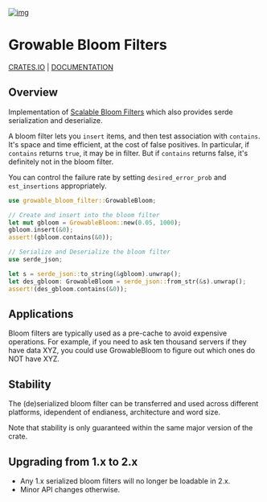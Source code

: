 [![img](https://github.com/dpbriggs/growable-bloom-filters/workflows/Growable%20Bloom%20Filters/badge.svg)](https://github.com/dpbriggs/growable-bloom-filters)


# Growable Bloom Filters

[CRATES.IO](https://crates.io/crates/growable-bloom-filter) | [DOCUMENTATION](https://docs.rs/growable-bloom-filter/latest/growable_bloom_filter/struct.GrowableBloom.html)

## Overview

Implementation of [Scalable Bloom Filters](http://citeseerx.ist.psu.edu/viewdoc/download?doi=10.1.1.62.7953&rep=rep1&type=pdf) which also provides serde serialization and deserialize.

A bloom filter lets you `insert` items, and then test association with `contains`.
It's space and time efficient, at the cost of false positives.
In particular, if `contains` returns `true`, it may be in filter.
But if `contains` returns false, it's definitely not in the bloom filter.

You can control the failure rate by setting `desired_error_prob` and `est_insertions` appropriately.

```rust
use growable_bloom_filter::GrowableBloom;

// Create and insert into the bloom filter
let mut gbloom = GrowableBloom::new(0.05, 1000);
gbloom.insert(&0);
assert!(gbloom.contains(&0));

// Serialize and Deserialize the bloom filter
use serde_json;

let s = serde_json::to_string(&gbloom).unwrap();
let des_gbloom: GrowableBloom = serde_json::from_str(&s).unwrap();
assert!(des_gbloom.contains(&0));
```

## Applications

Bloom filters are typically used as a pre-cache to avoid expensive operations.
For example, if you need to ask ten thousand servers if they have data XYZ,
you could use GrowableBloom to figure out which ones do NOT have XYZ.

## Stability

The (de)serialized bloom filter can be transferred and used across different
platforms, idependent of endianess, architecture and word size.

Note that stability is only guaranteed within the same major version of the crate.

## Upgrading from 1.x to 2.x

- Any 1.x serialized bloom filters will no longer be loadable in 2.x.
- Minor API changes otherwise.
